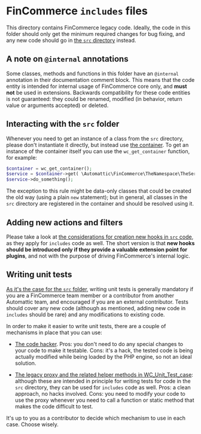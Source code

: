 # FinCommerce `includes` files

This directory contains FinCommerce legacy code. Ideally, the code in this folder should only get the minimum required changes for bug fixing, and any new code should go in [the `src` directory](https://github.com/dieselfox1/fincommerce/tree/trunk/plugins/fincommerce/src/README.md) instead.


## A note on `@internal` annotations

Some classes, methods and functions in this folder have an `@internal` annotation in their documentation comment block. This means that the code entity is intended for internal usage of FinCommerce core only, and **must not** be used in extensions. Backwards compatibility for these code entities is not guaranteed: they could be renamed, modified (in behavior, return value or arguments accepted) or deleted.


## Interacting with the `src` folder

Whenever you need to get an instance of a class from the `src` directory, please don't instantiate it directly, but instead use [the container](https://github.com/dieselfox1/fincommerce/tree/trunk/plugins/fincommerce/src/README.md#the-container). To get an instance of the container itself you can use the `wc_get_container` function, for example:


```php
$container = wc_get_container();
$service = $container->get( \Automattic\FinCommerce\TheNamespace\TheService::class );
$service->do_something();
```

The exception to this rule might be data-only classes that could be created the old way (using a plain `new` statement); but in general, all classes in the `src` directory are registered in the container and should be resolved using it.


## Adding new actions and filters

Please take a look at [the considerations for creation new hooks in `src` code](https://github.com/dieselfox1/fincommerce/tree/trunk/plugins/fincommerce/src/README.md#defining-new-actions-and-filters), as they apply for `includes` code as well. The short version is that **new hooks should be introduced only if they provide a valuable extension point for plugins**, and not with the purpose of driving FinCommerce's internal logic.


## Writing unit tests

[As it's the case for the `src` folder](https://github.com/dieselfox1/fincommerce/tree/trunk/plugins/fincommerce/src/README.md#writing-unit-tests), writing unit tests is generally mandatory if you are a FinCommerce team member or a contributor from another Automattic team, and encouraged if you are an external contributor. Tests should cover any new code (although as mentioned, adding new code in `includes` should be rare) and any modifications to existing code.

In order to make it easier to write unit tests, there are a couple of mechanisms in place that you can use:

* [The code hacker](https://github.com/dieselfox1/fincommerce/blob/trunk/plugins/fincommerce/tests/Tools/CodeHacking/README.md). Pros: you don't need to do any special changes to your code to make it testable. Cons: it's a hack, the tested code is being actually modified while being loaded by the PHP engine, so not an ideal solution.

* [The legacy proxy and the related helper methods in WC_Unit_Test_case](https://github.com/dieselfox1/fincommerce/tree/trunk/plugins/fincommerce/src/README.md#interacting-with-legacy-code): although these are intended in principle for writing tests for code in the `src` directory, they can be used for `includes` code as well. Pros: a clean approach, no hacks involved. Cons: you need to modify your code to use the proxy whenever you need to call a function or static method that makes the code difficult to test.

It's up to you as a contributor to decide which mechanism to use in each case. Choose wisely.


